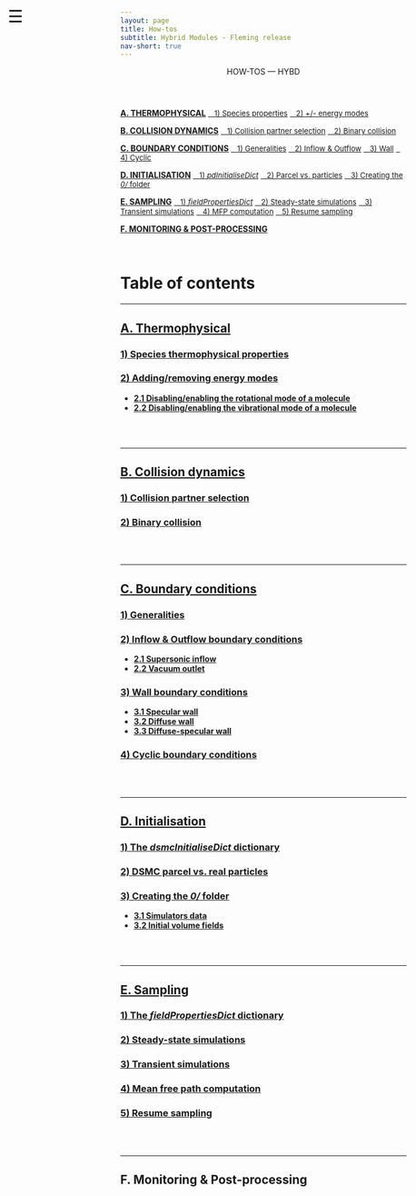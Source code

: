 ```yaml
---
layout: page
title: How-tos
subtitle: Hybrid Modules - Fleming release
nav-short: true
---
```


<div id="mySidenav" class="sidenav">
  <a href="javascript:void(0)" class="closebtn" onclick="closeNav()"><i class='fa fa-times'></i></a>
  <header>HOW-TOS — HYBD</header>
  <a href="https://hystrath.github.io/how-tos-picdsmc-fleming/how-tos-picdsmc-fleming-thermophysical/"><b>A. THERMOPHYSICAL</b></a>
  <a href="https://hystrath.github.io/how-tos-picdsmc-fleming/how-tos-picdsmc-fleming-thermophysical/#1-species-thermophysical-properties" style="padding-top:4px; padding-bottom:4px"><span style="font-size:13px">&nbsp;&nbsp; 1) Species properties</span></a>
  <a href="https://hystrath.github.io/how-tos-picdsmc-fleming/how-tos-picdsmc-fleming-thermophysical/#2-addingremoving-energy-modes"  style="padding-top:4px"><span style="font-size:13px">&nbsp;&nbsp; 2) +/- energy modes</span></a>

  <a href="https://hystrath.github.io/how-tos-picdsmc-fleming/how-tos-picdsmc-fleming-collision-dynamics"><b>B. COLLISION DYNAMICS</b></a>
  <a href="https://hystrath.github.io/how-tos-picdsmc-fleming/how-tos-picdsmc-fleming-collision-dynamics/#1-collision-partner-selection"  style="padding-top:4px; padding-bottom:4px"><span style="font-size:13px">&nbsp;&nbsp; 1) Collision partner selection</span></a>
  <a href="https://hystrath.github.io/how-tos-picdsmc-fleming/how-tos-picdsmc-fleming-collision-dynamics/#2-binary-collision"  style="padding-top:4px"><span style="font-size:13px">&nbsp;&nbsp; 2) Binary collision</span></a>

  <a href="https://hystrath.github.io/how-tos-picdsmc-fleming/how-tos-picdsmc-fleming-boundary-conditions"><b>C. BOUNDARY CONDITIONS</b></a>
  <a href="https://hystrath.github.io/how-tos-picdsmc-fleming/how-tos-picdsmc-fleming-boundary-conditions/#1-generalities"  style="padding-top:4px; padding-bottom:4px"><span style="font-size:13px">&nbsp;&nbsp; 1) Generalities</span></a>
  <a href="https://hystrath.github.io/how-tos-picdsmc-fleming/how-tos-picdsmc-fleming-boundary-conditions/#2-inflow--outflow-boundary-conditions"  style="padding-top:4px; padding-bottom:4px"><span style="font-size:13px">&nbsp;&nbsp; 2) Inflow & Outflow</span></a>
  <a href="https://hystrath.github.io/how-tos-picdsmc-fleming/how-tos-picdsmc-fleming-boundary-conditions/#3-wall-boundary-conditions"  style="padding-top:4px; padding-bottom:4px"><span style="font-size:13px">&nbsp;&nbsp; 3) Wall</span></a>
  <a href="https://hystrath.github.io/how-tos-picdsmc-fleming/how-tos-picdsmc-fleming-boundary-conditions/#4-cyclic-boundary-conditions"  style="padding-top:4px"><span style="font-size:13px">&nbsp;&nbsp; 4) Cyclic</span></a>
  
  <a href="https://hystrath.github.io/how-tos-picdsmc-fleming/how-tos-picdsmc-fleming-initialisation/"><b>D. INITIALISATION</b></a>
  <a href="https://hystrath.github.io/how-tos-picdsmc-fleming/how-tos-picdsmc-fleming-initialisation/#1-the-dsmcinitialisedict-dictionary"  style="padding-top:4px; padding-bottom:4px"><span style="font-size:13px">&nbsp;&nbsp; 1) <i>pdInitialiseDict</i></span></a>
  <a href="https://hystrath.github.io/how-tos-picdsmc-fleming/how-tos-picdsmc-fleming-initialisation/#2-dsmc-parcel-vs-real-particles"  style="padding-top:4px; padding-bottom:4px"><span style="font-size:13px">&nbsp;&nbsp; 2) Parcel vs. particles</span></a>
  <a href="https://hystrath.github.io/how-tos-picdsmc-fleming/how-tos-picdsmc-fleming-initialisation/#3-creating-the-0-folder"  style="padding-top:4px"><span style="font-size:13px">&nbsp;&nbsp; 3) Creating the <i>0/</i> folder</span></a>
  
  <a href="https://hystrath.github.io/how-tos-picdsmc-fleming/how-tos-picdsmc-fleming-sampling/"><b>E. SAMPLING</b></a>
  <a href="https://hystrath.github.io/how-tos-picdsmc-fleming/how-tos-picdsmc-fleming-sampling/#1-the-fieldpropertiesdict-dictionary"  style="padding-top:4px; padding-bottom:4px"><span style="font-size:13px">&nbsp;&nbsp; 1) <i>fieldPropertiesDict</i></span></a>
  <a href="https://hystrath.github.io/how-tos-picdsmc-fleming/how-tos-picdsmc-fleming-sampling/#2-steady-state-simulations"  style="padding-top:4px; padding-bottom:4px"><span style="font-size:13px">&nbsp;&nbsp; 2) Steady-state simulations</span></a>
  <a href="https://hystrath.github.io/how-tos-picdsmc-fleming/how-tos-picdsmc-fleming-sampling/#3-transient-simulations" style="padding-top:4px; padding-bottom:4px"><span style="font-size:13px">&nbsp;&nbsp; 3) Transient simulations</span></a>
  <a href="https://hystrath.github.io/how-tos-picdsmc-fleming/how-tos-picdsmc-fleming-sampling/#4-mean-free-path-computation"  style="padding-top:4px; padding-bottom:4px"><span style="font-size:13px">&nbsp;&nbsp; 4) MFP computation</span></a>
  <a href="https://hystrath.github.io/how-tos-picdsmc-fleming/how-tos-picdsmc-fleming-sampling/#5-resume-sampling" style="padding-top:4px"><span style="font-size:13px">&nbsp;&nbsp; 5) Resume sampling</span></a>
  
  <a href="https://hystrath.github.io/how-tos-picdsmc-fleming/how-tos-picdsmc-fleming/#j-monitoring--post-processing"><b>F. MONITORING & POST-PROCESSING</b></a>
</div>

<span style="position: fixed;font-size:30px;cursor:pointer; margin:0px; top:60px;left:30px;" onclick="reopenNav()">&#9776;</span>

<script>
function openNav() {
  document.getElementById("mySidenav").style.width = "225px";
  document.getElementById("mySidenav").style.transition = "0s";
}

function closeNav() {
  document.getElementById("mySidenav").style.width = "0px";
}

function reopenNav() {
  document.getElementById("mySidenav").style.width = "225px";
  document.getElementById("mySidenav").style.transition = "0.5s";
}

openNav()
</script>

&nbsp;  

# Table of contents

---  
## [A. Thermophysical](https://hystrath.github.io/how-tos-picdsmc-fleming/how-tos-picdsmc-fleming-thermophysical/)
### [1) Species thermophysical properties](https://hystrath.github.io/how-tos-picdsmc-fleming/how-tos-picdsmc-fleming-thermophysical/#1-species-thermophysical-properties)
### [2) Adding/removing energy modes](https://hystrath.github.io/how-tos-picdsmc-fleming/how-tos-picdsmc-fleming-thermophysical/#2-addingremoving-energy-modes)
+ **[2.1 Disabling/enabling the rotational mode of a molecule](https://hystrath.github.io/how-tos-picdsmc-fleming/how-tos-picdsmc-fleming-thermophysical/#21-disablingenabling-the-rotational-mode-of-a-molecule)**  
+ **[2.2 Disabling/enabling the vibrational mode of a molecule](https://hystrath.github.io/how-tos-picdsmc-fleming/how-tos-picdsmc-fleming-thermophysical/#22-disablingenabling-the-vibrational-mode-of-a-molecule)**  


<div class="paragraph"><p><br>
<br></p></div>

---  
## [B. Collision dynamics](https://hystrath.github.io/how-tos-picdsmc-fleming/how-tos-picdsmc-fleming-collision-dynamics)
### [1) Collision partner selection](https://hystrath.github.io/how-tos-picdsmc-fleming/how-tos-picdsmc-fleming-collision-dynamics/#1-collision-partner-selection)
### [2) Binary collision](https://hystrath.github.io/how-tos-picdsmc-fleming/how-tos-picdsmc-fleming-collision-dynamics/#2-binary-collision)

<div class="paragraph"><p><br>
<br></p></div>

--- 
## [C. Boundary conditions](https://hystrath.github.io/how-tos-picdsmc-fleming/how-tos-picdsmc-fleming-boundary-conditions)     
### [1) Generalities](https://hystrath.github.io/how-tos-picdsmc-fleming/how-tos-picdsmc-fleming-boundary-conditions/#1-generalities) 
### [2) Inflow & Outflow boundary conditions](https://hystrath.github.io/how-tos-picdsmc-fleming/how-tos-picdsmc-fleming-boundary-conditions/#2-inflow--outflow-boundary-conditions) 
+ **[2.1 Supersonic inflow](https://hystrath.github.io/how-tos-picdsmc-fleming/how-tos-picdsmc-fleming-boundary-conditions/#21-supersonic-inflow)**  
+ **[2.2 Vacuum outlet](https://hystrath.github.io/how-tos-picdsmc-fleming/how-tos-picdsmc-fleming-boundary-conditions/#22-vacuum-outlet)**  

### [3) Wall boundary conditions](https://hystrath.github.io/how-tos-picdsmc-fleming/how-tos-picdsmc-fleming-boundary-conditions/#3-wall-boundary-conditions)  
+ **[3.1 Specular wall](https://hystrath.github.io/how-tos-picdsmc-fleming/how-tos-picdsmc-fleming-boundary-conditions/#31-specular-wall)**  
+ **[3.2 Diffuse wall](https://hystrath.github.io/how-tos-picdsmc-fleming/how-tos-picdsmc-fleming-boundary-conditions/#32-diffuse-wall)**  
+ **[3.3 Diffuse-specular wall](https://hystrath.github.io/how-tos-picdsmc-fleming/how-tos-picdsmc-fleming-boundary-conditions/#33-diffuse-specular-wall)**  

### [4) Cyclic boundary conditions](https://hystrath.github.io/how-tos-picdsmc-fleming/how-tos-picdsmc-fleming-boundary-conditions/#4-cyclic-boundary-conditions) 

<div class="paragraph"><p><br>
<br></p></div>

---  
## [D. Initialisation](https://hystrath.github.io/how-tos-picdsmc-fleming/how-tos-picdsmc-fleming-initialisation/)
### [1) The _dsmcInitialiseDict_ dictionary](https://hystrath.github.io/how-tos-picdsmc-fleming/how-tos-picdsmc-fleming-initialisation/#1-the-dsmcinitialisedict-dictionary) 
### [2) DSMC parcel vs. real particles](https://hystrath.github.io/how-tos-picdsmc-fleming/how-tos-picdsmc-fleming-initialisation/#2-dsmc-parcel-vs-real-particles) 
### [3) Creating the _0/_ folder](https://hystrath.github.io/how-tos-picdsmc-fleming/how-tos-picdsmc-fleming-initialisation/#3-creating-the-0-folder)  
+ **[3.1 Simulators data](https://hystrath.github.io/how-tos-picdsmc-fleming/how-tos-picdsmc-fleming-initialisation/#31-simulators-data)**  
+ **[3.2 Initial volume fields](https://hystrath.github.io/how-tos-picdsmc-fleming/how-tos-picdsmc-fleming-initialisation/#32-initial-volume-fields)**

<div class="paragraph"><p><br>
<br></p></div>

---  
## [E. Sampling](https://hystrath.github.io/how-tos-picdsmc-fleming/how-tos-picdsmc-fleming-sampling/)
### [1) The _fieldPropertiesDict_ dictionary](https://hystrath.github.io/how-tos-picdsmc-fleming/how-tos-picdsmc-fleming-sampling/#1-the-fieldpropertiesdict-dictionary) 
### [2) Steady-state simulations](https://hystrath.github.io/how-tos-picdsmc-fleming/how-tos-picdsmc-fleming-sampling/#2-steady-state-simulations)  
### [3) Transient simulations](https://hystrath.github.io/how-tos-picdsmc-fleming/how-tos-picdsmc-fleming-sampling/#3-transient-simulations)  
### [4) Mean free path computation](https://hystrath.github.io/how-tos-picdsmc-fleming/how-tos-picdsmc-fleming-sampling/#4-mean-free-path-computation)  
### [5) Resume sampling](https://hystrath.github.io/how-tos-picdsmc-fleming/how-tos-picdsmc-fleming-sampling/#5-resume-sampling)  

<div class="paragraph"><p><br>
<br></p></div>

---  
## F. Monitoring & Post-processing

<div class="paragraph"><p><br>
<br></p></div>

